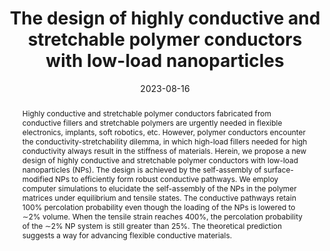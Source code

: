 ---
title: "The design of highly conductive and stretchable polymer conductors with low-load nanoparticles"
authors:
- Yu-Ting Sun
- Can Zhao
- You-Liang Zhu
- Jun-Lei Guan
- Li-Li Zhang
- Lai Wei
- Zhao-Yan Sun
- Yi-Neng Huang
date: "2023-08-16"
doi: "10.1039/D3SM00669G"
publication_types: ["期刊文章"]
publication: "Soft Matter"
publication_short: "Soft Matter"
abstract: "<!--more-->
Highly conductive and stretchable polymer conductors  fabricated from conductive fillers and stretchable polymers are urgently  needed in flexible electronics, implants, soft robotics, etc. However,  polymer conductors encounter the conductivity-stretchability dilemma, in  which high-load fillers needed for high conductivity always result in  the stiffness of materials. Herein, we propose a new design of highly  conductive and stretchable polymer conductors with low-load  nanoparticles (NPs). The design is achieved by the self-assembly of  surface-modified NPs to efficiently form robust conductive pathways. We  employ computer simulations to elucidate the self-assembly of the NPs in  the polymer matrices under equilibrium and tensile states. The  conductive pathways retain 100% percolation probability even though the  loading of the NPs is lowered to ∼2% volume. When the tensile strain  reaches 400%, the percolation probability of the ∼2% NP system is still  greater than 25%. The theoretical prediction suggests a way for  advancing flexible conductive materials."
url_pdf: "https://pubs.rsc.org/en/content/articlelanding/2023/sm/d3sm00669g"
---
